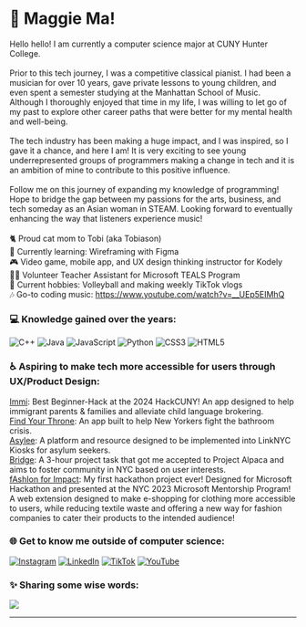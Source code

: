 <!--
**maggeema/maggeema** is a ✨ _special_ ✨ repository because its `README.md` (this file) appears on your GitHub profile.
-->
# 💫 Maggie Ma!
Hello hello! I am currently a computer science major at CUNY Hunter College. <br><br>Prior to this tech journey, I was a competitive classical pianist. I had been a musician for over 10 years, gave private lessons to young children, and even spent a semester studying at the Manhattan School of Music. Although I thoroughly enjoyed that time in my life, I was willing to let go of my past to explore other career paths that were better for my mental health and well-being. <br><br>The tech industry has been making a huge impact, and I was inspired, so I gave it a chance, and here I am! It is very exciting to see young underrepresented groups of programmers making a change in tech and it is an ambition of mine to contribute to this positive influence.<br><br>Follow me on this journey of expanding my knowledge of programming! Hope to bridge the gap between my passions for the arts, business, and tech someday as an Asian woman in STEAM. Looking forward to eventually enhancing the way that listeners experience music!<br><br>🐈 Proud cat mom to Tobi (aka Tobiason)<br>🌱 Currently learning: Wireframing with Figma<br>🎮 Video game, mobile app, and UX design thinking instructor for Kodely<br>👩‍🏫 Volunteer Teacher Assistant for Microsoft TEALS Program<br>🏐 Current hobbies: Volleyball and making weekly TikTok vlogs<br>🎶 Go-to coding music: https://www.youtube.com/watch?v=__UEp5EIMhQ<br>

### 💻 Knowledge gained over the years:
![C++](https://img.shields.io/badge/c++-%2300599C.svg?style=for-the-badge&logo=c%2B%2B&logoColor=white) ![Java](https://img.shields.io/badge/java-%23ED8B00.svg?style=for-the-badge&logo=java&logoColor=white) ![JavaScript](https://img.shields.io/badge/javascript-%23323330.svg?style=for-the-badge&logo=javascript&logoColor=%23F7DF1E) ![Python](https://img.shields.io/badge/python-3670A0?style=for-the-badge&logo=python&logoColor=ffdd54) ![CSS3](https://img.shields.io/badge/css3-%231572B6.svg?style=for-the-badge&logo=css3&logoColor=white) ![HTML5](https://img.shields.io/badge/html5-%23E34F26.svg?style=for-the-badge&logo=html5&logoColor=white)

### ♿ Aspiring to make tech more accessible for users through UX/Product Design:
<a href="https://devpost.com/software/immi-onkp0a">Immi</a>: Best Beginner-Hack at the 2024 HackCUNY! An app designed to help immigrant parents & families and alleviate child language brokering. 
<br><a href="https://www.canva.com/design/DAGHYXXCHBg/9ZMUiFEtTJII5Oc4hH_QuA/edit?">Find Your Throne</a>: An app built to help New Yorkers fight the bathroom crisis.
<br><a href="https://www.canva.com/design/DAF1xTuvDq0/uAi_92qYAd-H3duVEGwUUA/edit?utm_content=DAF1xTuvDq0&utm_campaign=designshare&utm_medium=link2&utm_source=sharebutton">Asylee</a>: A platform and resource designed to be implemented into LinkNYC Kiosks for asylum seekers.
<br><a href="https://www.canva.com/design/DAFpks4QvA8/s-fbuclWqOzlWSmdRBsDCQ/edit?utm_content=DAFpks4QvA8&utm_campaign=designshare&utm_medium=link2&utm_source=sharebutton">Bridge</a>: A 3-hour project task that got me accepted to Project Alpaca and aims to foster community in NYC based on user interests.
<br><a href="https://www.canva.com/design/DAFpv6cCQ8M/VU8tY6niMcOamR7b-skkVg/edit?utm_content=DAFpv6cCQ8M&utm_campaign=designshare&utm_medium=link2&utm_source=sharebutton">fAshIon for Impact</a>: My first hackathon project ever! Designed for Microsoft Hackathon and presented at the NYC 2023 Microsoft Mentorship Program! A web extension designed to make e-shopping for clothing more accessible to users, while reducing textile waste and offering a new way for fashion companies to cater their products to the intended audience!

### 🌐 Get to know me outside of computer science:
[![Instagram](https://img.shields.io/badge/<handle>%20-%23E4405F.svg?&style=for-the-badge&logo=Instagram&logoColor=white)](https://instagram.com/maggeema) [![LinkedIn](https://img.shields.io/badge/LinkedIn-%230077B5.svg?logo=linkedin&logoColor=white)](https://linkedin.com/in/maggeema) [![TikTok](https://img.shields.io/badge/TikTok-%23000000.svg?logo=TikTok&logoColor=white)](https://tiktok.com/@maggeema) [![YouTube](https://img.shields.io/badge/YouTube-%23FF0000.svg?logo=YouTube&logoColor=white)](https://youtube.com/@maggiema6006) 

### ✨ Sharing some wise words:
![](https://quotes-github-readme.vercel.app/api?type=horizontal&theme=light)

---

